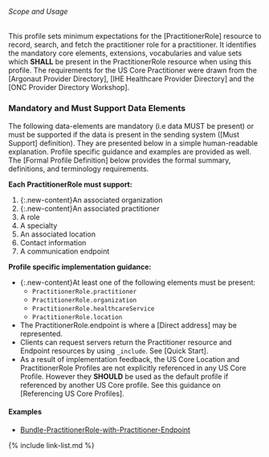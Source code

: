 
###### Scope and Usage

This profile sets minimum expectations for the [PractitionerRole] resource to record, search, and fetch the practitioner role for a practitioner.  It identifies the mandatory core elements, extensions, vocabularies and value sets which **SHALL** be present in the PractitionerRole resource when using this profile.  The requirements for the US Core Practitioner were drawn from the [Argonaut Provider Directory], [IHE Healthcare Provider Directory] and the [ONC Provider Directory Workshop].


### Mandatory and Must Support Data Elements

The following data-elements are mandatory (i.e data MUST be present) or must be supported if the data is present in the sending system ([Must Support] definition). They are presented below in a simple human-readable explanation.  Profile specific guidance and examples are provided as well.  The [Formal Profile Definition] below provides the  formal summary, definitions, and  terminology requirements.

**Each PractitionerRole must support:**

1. {:.new-content}An associated organization
1. {:.new-content}An associated practitioner
1. A role
1. A specialty
1. An associated location
1. Contact information
1. A communication endpoint

**Profile specific implementation guidance:**

* {:.new-content}At least one of the following elements must be present:
    - `PractitionerRole.practitioner`
    - `PractitionerRole.organization`
    - `PractitionerRole.healthcareService`
    - `PractitionerRole.location`
* The PractitionerRole.endpoint is where a [Direct address] may be represented.
* Clients can request servers return the Practitioner resource and Endpoint resources by using `_include`. See [Quick Start].
* As a result of implementation feedback, the US Core Location  and PractitionerRole Profiles are not explicitly referenced in any US Core Profile. However they **SHOULD** be used as the default profile if referenced by another US Core profile. See this guidance on [Referencing US Core Profiles].

#### Examples

- [Bundle-PractitionerRole-with-Practitioner-Endpoint](Bundle-66c8856b-ba11-4876-8aa8-467aad8c11a2.xml.html)

{% include link-list.md %}
